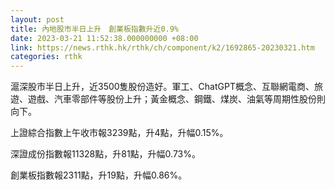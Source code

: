 ```yaml
---
layout: post
title: 內地股市半日上升　創業板指數升近0.9%
date: 2023-03-21 11:52:38.000000000 +08:00
link: https://news.rthk.hk/rthk/ch/component/k2/1692865-20230321.htm
categories: rthk
---
```


滬深股市半日上升，近3500隻股份造好。軍工、ChatGPT概念、互聯網電商、旅遊、遊戲、汽車零部件等股份上升；黃金概念、鋼鐵、煤炭、油氣等周期性股份則向下。

上證綜合指數上午收市報3239點，升4點，升幅0.15%。

深證成份指數報11328點，升81點，升幅0.73%。

創業板指數報2311點，升19點，升幅0.86%。
